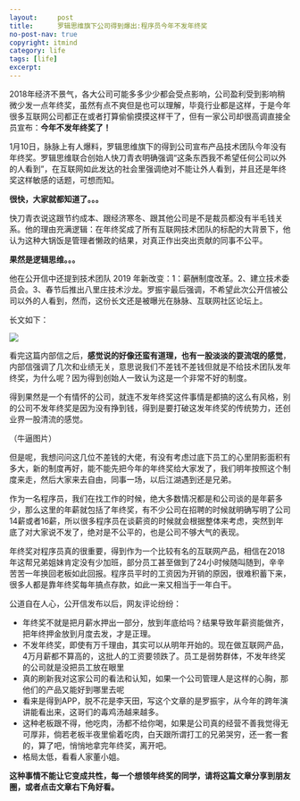 ```yaml
---
layout:     post
title:      罗辑思维旗下公司得到爆出:程序员今年不发年终奖
no-post-nav: true
copyright: itmind
category: life
tags: [life]
excerpt: 
---
```


2018年经济不景气，各大公司可能多多少少都会受点影响，公司盈利受到影响稍微少发一点年终奖，虽然有点不爽但是也可以理解，毕竟行业都是这样，于是今年很多互联网公司都正在或者打算偷偷摸摸这样干了，但有一家公司却很高调直接全员宣布：**今年不发年终奖了！**

1月10日，脉脉上有人爆料，罗辑思维旗下的得到公司宣布产品技术团队今年没有年终奖。罗辑思维联合创始人快刀青衣明确强调“这条东西我不希望任何公司以外的人看到”，在互联网如此发达的社会里强调绝对不能让外人看到，并且还是年终奖这样敏感的话题，可想而知。

**很快，大家就都知道了。。。**

快刀青衣说这跟节约成本、跟经济寒冬、跟其他公司是不是裁员都没有半毛钱关系。他的理由充满逻辑：在年终奖成了所有互联网技术团队的标配的大背景下，他认为这种大锅饭是管理者懒政的结果，对真正作出突出贡献的同事不公平。

**果然是逻辑思维。。。**

他在公开信中还提到技术团队 2019 年新改变：1：薪酬制度改革。2、建立技术委员会。3、春节后推出八里庄技术沙龙。罗振宇最后强调，不希望此次公开信被公司以外的人看到，然而，这份长文还是被曝光在脉脉、互联网社区论坛上。

长文如下：

![](http://favorites.ren/assets/images/2019/life/nzj.jpeg)

看完这篇内部信之后，**感觉说的好像还蛮有道理，也有一股淡淡的耍流氓的感觉**，内部信强调了几次和业绩无关，意思说我们不差钱不差钱但就是不给技术团队发年终奖，为什么呢？因为得到创始人一致认为这是一个非常不好的制度。

得到果然是一个有情怀的公司，就连不发年终奖这件事情是都搞的这么有风格，别的公司不发年终奖是因为没有挣到钱，得到是要打破这发年终奖的传统势力，还创业界一股清流的感觉。

（牛逼图片）

但是呢，我想问问这几位不差钱的大佬，有没有考虑过底下员工的心里阴影面积有多大，新的制度再好，能不能先把今年的年终奖给大家发了，我们明年按照这个制度来走，然后大家来去自由，同事一场，以后江湖遇到还是兄弟。

作为一名程序员，我们在找工作的时候，绝大多数情况都是和公司谈的是年薪多少，那么这里的年薪就包括了年终奖，有不少公司在招聘的时候就明确写明了公司14薪或者16薪，所以很多程序员在谈薪资的时候就会根据整体来考虑，突然到年底了对大家说不发了，绝对是不公平的，也是公司不够大气的表现。

年终奖对程序员真的很重要，得到作为一个比较有名的互联网产品，相信在2018年这帮兄弟姐妹肯定没有少加班，部分员工甚至做到了24小时候随叫随到，辛辛苦苦一年换回老板如此回报。程序员平时的工资因为开销的原因，很难积蓄下来，很多人都是靠年终奖每年搞点存款，如此一来又相当于一年白干。

公道自在人心，公开信发布以后，网友评论纷纷：

- 年终奖不就是把月薪水押出一部分，放到年底给吗？结果导致年薪资能做齐，把年终押金放到月度去发，才是正理。
- 不发年终奖，即使有万千理由，其实可以从明年开始的。现在做互联网产品，4万月薪都不算高的，这批人的工资要领跌了。员工是弱势群体，不发年终奖的公司就是没把员工放在眼里
- 真的刷新我对这家公司的看法和认知，如果一个公司管理人是这样的心胸，那他们的产品又能好到哪里去呢
- 看来是得到APP，脱不花是李天田，写这个文章的是罗振宇，从今年的跨年演讲能看出来，这哥们的毒鸡汤越来越多。
- 这种老板跟不得，他吃肉，汤都不给你喝，如果是公司真的经营不善我觉得无可厚非，倘若老板半夜里偷着吃肉，白天跟所谓打工的兄弟哭穷，还一套一套的，算了吧，悄悄地拿完年终奖，离开吧。
- 格局太低，看看人家董小姐。

**这种事情不能让它变成共性，每一个想领年终奖的同学，请将这篇文章分享到朋友圈，或者点击文章右下角好看。**









